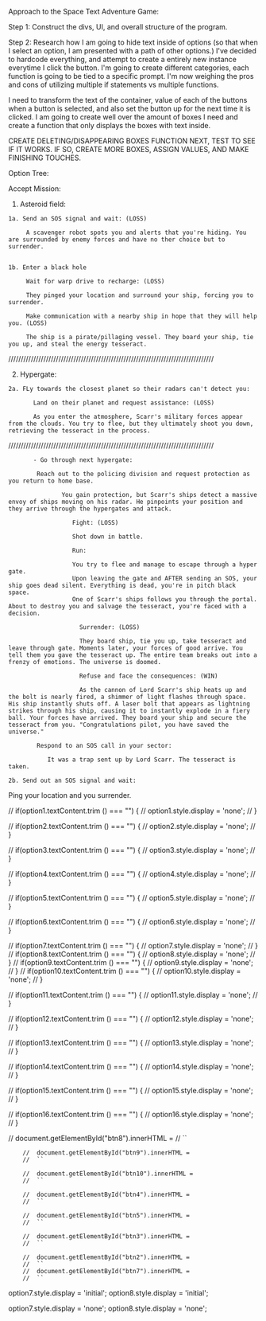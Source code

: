 Approach to the Space Text Adventure Game:

 Step 1: Construct the divs, UI, and overall structure of the program.
 
 Step 2: Research how I am going to hide text inside of options (so that when I select an option, I am presented with a path of other options.) I've decided to hardcode everything, and attempt to create a entirely new instance everytime I click the button.
 I'm going to create different categories, each function is going to be tied to a specific prompt.
  I'm now weighing the pros and cons of utilizing multiple if statements vs multiple functions.

  I need to transform the text of the container, value of each of the buttons when a button is selected, and also set the button up for the next time it is clicked.
I am going to create well over the amount of boxes I need and create a function that only displays the boxes with text inside.

CREATE DELETING/DISAPPEARING BOXES FUNCTION NEXT, TEST TO SEE IF IT WORKS.
IF SO, CREATE MORE BOXES, ASSIGN VALUES, AND MAKE FINISHING TOUCHES.


Option Tree:

Accept Mission:

   1. Asteroid field:

    1a. Send an SOS signal and wait: (LOSS)

         A scavenger robot spots you and alerts that you're hiding. You are surrounded by enemy forces and have no ther choice but to surrender.


    1b. Enter a black hole

         Wait for warp drive to recharge: (LOSS)

         They pinged your location and surround your ship, forcing you to surrender.

         Make communication with a nearby ship in hope that they will help you. (LOSS)

         The ship is a pirate/pillaging vessel. They board your ship, tie you up, and steal the energy tesseract.

//////////////////////////////////////////////////////////////////////////////////

   2. Hypergate:
    
    2a. FLy towards the closest planet so their radars can't detect you:
       
           Land on their planet and request assistance: (LOSS)

           As you enter the atmosphere, Scarr's military forces appear from the clouds. You try to flee, but they ultimately shoot you down, retrieving the tesseract in the process.

//////////////////////////////////////////////////////////////////////////////////

           - Go through next hypergate:

            Reach out to the policing division and request protection as you return to home base.
                 
                   You gain protection, but Scarr's ships detect a massive envoy of ships moving on his radar. He pinpoints your position and they arrive through the hypergates and attack.

                      Fight: (LOSS)

                      Shot down in battle. 

                      Run: 

                      You try to flee and manage to escape through a hyper gate. 
                      Upon leaving the gate and AFTER sending an SOS, your ship goes dead silent. Everything is dead, you're in pitch black space. 
                      One of Scarr's ships follows you through the portal. About to destroy you and salvage the tesseract, you're faced with a decision.

                        Surrender: (LOSS)

                        They board ship, tie you up, take tesseract and leave through gate. Moments later, your forces of good arrive. You tell them you gave the tesseract up. The entire team breaks out into a frenzy of emotions. The universe is doomed.

                        Refuse and face the consequences: (WIN)

                        As the cannon of Lord Scarr's ship heats up and the bolt is nearly fired, a shimmer of light flashes through space. His ship instantly shuts off. A laser bolt that appears as lightning strikes through his ship, causing it to instantly explode in a fiery ball. Your forces have arrived. They board your ship and secure the tesseract from you. "Congratulations pilot, you have saved the universe."

            Respond to an SOS call in your sector:

               It was a trap sent up by Lord Scarr. The tesseract is taken.

    2b. Send out an SOS signal and wait:
 
 Ping your location and you surrender.

     
       
 




 // if(option1.textContent.trim () === "") {
//     option1.style.display = 'none';
// }

// if(option2.textContent.trim () === "") {
//     option2.style.display = 'none';
// }

// if(option3.textContent.trim () === "") {
//     option3.style.display = 'none';
// }

// if(option4.textContent.trim () === "") {
//     option4.style.display = 'none';
// }

// if(option5.textContent.trim () === "") {
//     option5.style.display = 'none';
// }

// if(option6.textContent.trim () === "") {
//     option6.style.display = 'none';
// }

// if(option7.textContent.trim () === "") {
//     option7.style.display = 'none';
// }
// if(option8.textContent.trim () === "") {
//     option8.style.display = 'none';
// }
// if(option9.textContent.trim () === "") {
//     option9.style.display = 'none';
// }
// if(option10.textContent.trim () === "") {
//     option10.style.display = 'none';
// }

// if(option11.textContent.trim () === "") {
//     option11.style.display = 'none';
// }

// if(option12.textContent.trim () === "") {
//     option12.style.display = 'none';
// }

// if(option13.textContent.trim () === "") {
//     option13.style.display = 'none';
// }

// if(option14.textContent.trim () === "") {
//     option14.style.display = 'none';
// }

// if(option15.textContent.trim () === "") {
//     option15.style.display = 'none';
// }

// if(option16.textContent.trim () === "") {
//     option16.style.display = 'none';
// }





 //  document.getElementById("btn8").innerHTML = 
        //  ``
    
        //  document.getElementById("btn9").innerHTML = 
        //  ``

        //  document.getElementById("btn10").innerHTML = 
        //  ``
  
        //  document.getElementById("btn4").innerHTML = 
        //  ``
    
        //  document.getElementById("btn5").innerHTML = 
        //  ``
  
        //  document.getElementById("btn3").innerHTML = 
        //  ``
  
        //  document.getElementById("btn2").innerHTML = 
        //  ``
        //  document.getElementById("btn7").innerHTML = 
        //  ``
   


option7.style.display = 'initial';
option8.style.display = 'initial';

option7.style.display = 'none';
option8.style.display = 'none';